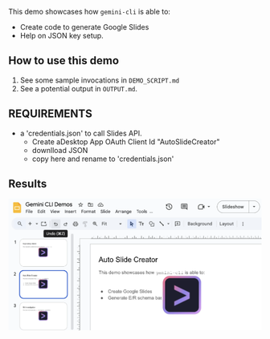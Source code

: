 This demo showcases how `gemini-cli` is able to:

* Create code to generate Google Slides
* Help on JSON key setup.

## How to use this demo

1. See some sample invocations in `DEMO_SCRIPT.md`
2. See a potential output in `OUTPUT.md`.

## REQUIREMENTS

* a  'credentials.json' to call Slides API.
  * Create aDesktop App OAuth Client Id "AutoSlideCreator"
  * downlload JSON
  * copy here and rename to 'credentials.json'

## Results

![alt text](image.png)
